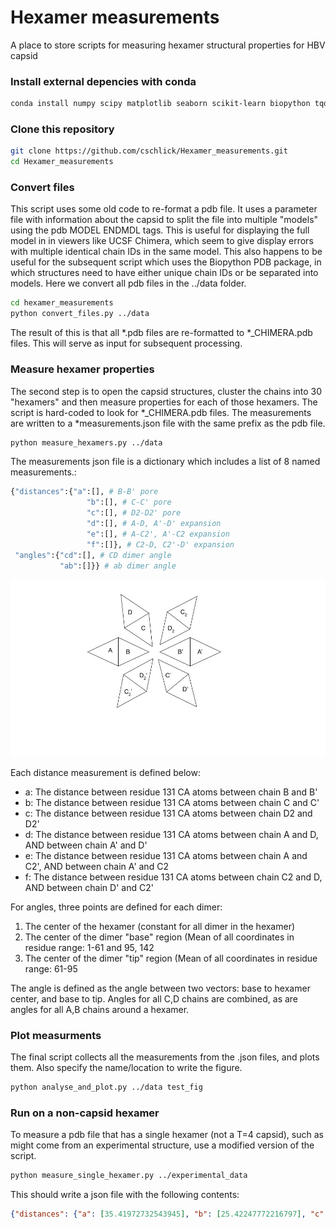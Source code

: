# Hexamer measurements
A place to store scripts for measuring hexamer structural properties for HBV capsid


### Install external depencies with conda
```bash
conda install numpy scipy matplotlib seaborn scikit-learn biopython tqdm
```

### Clone this repository
```bash
git clone https://github.com/cschlick/Hexamer_measurements.git
cd Hexamer_measurements

```

### Convert files
This script uses some old code to re-format a pdb file. It uses a parameter file with information about the capsid to split the file into multiple "models" using the pdb MODEL ENDMDL tags. This is useful for displaying the full model in in viewers like UCSF Chimera, which seem to give display errors with multiple identical chain IDs in the same model. This also happens to be useful for the subsequent script which uses the Biopython PDB package, in which structures need to have either unique chain IDs or be separated into models. Here we convert all pdb files in the ../data folder.
```bash
cd hexamer_measurements
python convert_files.py ../data
```

The result of this is that all *.pdb files are re-formatted to *_CHIMERA.pdb files. This will serve as input for subsequent processing.

### Measure hexamer properties
The second step is to open the capsid structures, cluster the chains into 30 "hexamers" and then measure properties for each of those hexamers. The script is hard-coded to look for *_CHIMERA.pdb files. The measurements are written to a *measurements.json file with the same prefix as the pdb file. 
```bash
python measure_hexamers.py ../data
```

The measurements json file is a dictionary which includes a list of 8 named measurements.:
```python
{"distances":{"a":[], # B-B' pore
                 "b":[], # C-C' pore
                 "c":[], # D2-D2' pore
                 "d":[], # A-D, A'-D' expansion
                 "e":[], # A-C2', A'-C2 expansion
                 "f":[]}, # C2-D, C2'-D' expansion
 "angles":{"cd":[], # CD dimer angle
           "ab":[]}} # ab dimer angle
 ```

![alt text](https://github.com/cschlick/Hexamer_measurements/blob/e0705ed558d9f63ae154127a2d5109a915dff32a/HexamerDiagram.jpg)

Each distance measurement is defined below:
 - a: The distance between residue 131 CA atoms between chain B and B'
 - b: The distance between residue 131 CA atoms between chain C and C'
 - c: The distance between residue 131 CA atoms between chain D2 and D2'
 - d: The distance between residue 131 CA atoms between chain A and D, AND between chain A' and D'
 - e: The distance between residue 131 CA atoms between chain A and C2', AND between chain A' and C2
 - f: The distance between residue 131 CA atoms between chain C2 and D, AND between chain D' and C2'

For angles, three points are defined for each dimer:
1. The center of the hexamer (constant for all dimer in the hexamer)
2. The center of the dimer "base" region (Mean of all coordinates in residue range: 1-61 and 95, 142
3. The center of the dimer "tip" region (Mean of all coordinates in residue range: 61-95

The angle is defined as the angle between two vectors: base to hexamer center, and base to tip. Angles for all C,D chains are combined, as are angles for all A,B chains around a hexamer.


### Plot measurments
The final script collects all the measurements from the .json files, and plots them. Also specify the name/location to write the figure.
```bash
python analyse_and_plot.py ../data test_fig
```

### Run on a non-capsid hexamer
To measure a pdb file that has a single hexamer (not a T=4 capsid), such as might come from an experimental structure, use a modified version of the script.
```bash
python measure_single_hexamer.py ../experimental_data
```
This should write a json file with the following contents:

```json
{"distances": {"a": [35.41972732543945], "b": [25.42247772216797], "c": [35.75651550292969], "d": [79.69721221923828, 79.6960678100586], "e": [81.47354888916016, 81.47306823730469], "f": [82.27655792236328, 82.2757797241211]}, "angles": {"cd": [99.78011102553393, 100.80055352499853, 99.7804021241633, 100.8006734705682], "ab": [97.28775036421341, 97.28759887629494]}}
```
